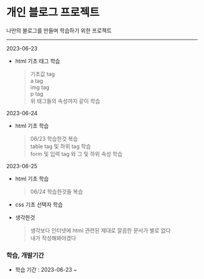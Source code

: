 # 개인 블로그 프로젝트  

나만의 블로그를 만들며 학습하기 위한 프로젝트  

---  

2023-06-23  

- html 기초 태그 학습  

  > 기초값 tag  
  > a tag  
  > img tag  
  > p tag  
  > 위 태그들의 속성까지 같이 학습  

2023-06-24  

- html 기초 학습

   > 06/23 학습한것 복습  
   > table tag 및 하위 tag 학습  
   > form 및 입력 tag 와 그 및 하위 속성 학습  

2023-06-25  

- html 기초 학습  

    > 06/24 학습한것들 복습  

- css 기초 선택자 학습

- 생각한것
    
    > 생각보다 인터넷에 html 관련된 제대로 깔끔한 문서가 별로 없다  
    > 내가 작성해봐야겠다  
    
### 학습, 개발기간  

- 학습 기간 : 2023-06-23 ~  
